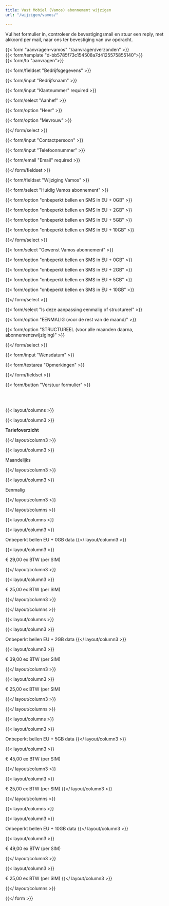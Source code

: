 ```yaml
---
title: Vast Mobiel (Vamos) abonnement wijzigen
url: "/wijzigen/vamos/"

---
```

Vul het formulier in, controleer de bevestigingsmail en stuur een reply, met akkoord per mail, naar ons ter bevestiging van uw opdracht.

{{< form "aanvragen-vamos" "/aanvragen/verzonden" >}}  
{{< form/template "d-bb5785f73c154508a7d4125575855140">}}  
{{< form/to "aanvragen">}}

{{< form/fieldset "Bedrijfsgegevens" >}}

{{< form/input "Bedrijfsnaam" >}}

{{< form/input "Klantnummer" required >}}

{{< form/select "Aanhef" >}}

{{< form/option "Heer" >}}

{{< form/option "Mevrouw" >}}

{{</ form/select >}}

{{< form/input "Contactpersoon" >}}

{{< form/input "Telefoonnummer" >}}

{{< form/email "Email" required >}}

{{</ form/fieldset >}}


{{< form/fieldset "Wijziging Vamos" >}}

{{< form/select "Huidig Vamos abonnement" >}}

{{< form/option "onbeperkt bellen en SMS in EU + 0GB" >}}

{{< form/option "onbeperkt bellen en SMS in EU + 2GB" >}}

{{< form/option "onbeperkt bellen en SMS in EU + 5GB" >}}

{{< form/option "onbeperkt bellen en SMS in EU + 10GB" >}}


{{</ form/select >}}

{{< form/select "Gewenst Vamos abonnement" >}}

{{< form/option "onbeperkt bellen en SMS in EU + 0GB" >}}

{{< form/option "onbeperkt bellen en SMS in EU + 2GB" >}}

{{< form/option "onbeperkt bellen en SMS in EU + 5GB" >}}

{{< form/option "onbeperkt bellen en SMS in EU + 10GB" >}}

{{</ form/select >}}

{{< form/select "Is deze aanpassing eenmalig of structureel" >}}

{{< form/option "EENMALIG (voor de rest van de maand)" >}}

{{< form/option "STRUCTUREEL (voor alle maanden daarna, abonnementswijziging)" >}}

{{</ form/select >}}

{{< form/input "Wensdatum" >}}

{{< form/textarea "Opmerkingen" >}}

{{</ form/fieldset >}}

{{< form/button "Verstuur formulier" >}}

<br><br>

{{< layout/columns >}}

{{< layout/column3 >}}

**Tariefoverzicht**

{{</ layout/column3 >}}

{{< layout/column3 >}}

Maandelijks

{{</ layout/column3 >}}

{{< layout/column3 >}}

Eenmalig

{{</ layout/column3 >}}

{{</ layout/columns >}}

{{< layout/columns >}}

{{< layout/column3 >}}

Onbeperkt bellen EU + 0GB data
{{</ layout/column3 >}}

{{< layout/column3 >}}

€ 29,00 ex BTW (per SIM)

{{</ layout/column3 >}}

{{< layout/column3 >}}

€ 25,00 ex BTW (per SIM)

{{</ layout/column3 >}}

{{</ layout/columns >}}

{{< layout/columns >}}

{{< layout/column3 >}}

Onbeperkt bellen EU + 2GB data
{{</ layout/column3 >}}

{{< layout/column3 >}}

€ 39,00 ex BTW (per SIM)

{{</ layout/column3 >}}

{{< layout/column3 >}}

€ 25,00 ex BTW (per SIM)

{{</ layout/column3 >}}

{{</ layout/columns >}}

{{< layout/columns >}}

{{< layout/column3 >}}

Onbeperkt bellen EU + 5GB data
{{</ layout/column3 >}}

{{< layout/column3 >}}

€ 45,00 ex BTW (per SIM)

{{</ layout/column3 >}}

{{< layout/column3 >}}

€ 25,00 ex BTW (per SIM)
{{</ layout/column3 >}}

{{</ layout/columns >}}

{{< layout/columns >}}

{{< layout/column3 >}}

Onbeperkt bellen EU + 10GB data
{{</ layout/column3 >}}

{{< layout/column3 >}}

€ 49,00 ex BTW (per SIM)

{{</ layout/column3 >}}

{{< layout/column3 >}}

€ 25,00 ex BTW (per SIM)
{{</ layout/column3 >}}

{{</ layout/columns >}}

{{</ form >}}
